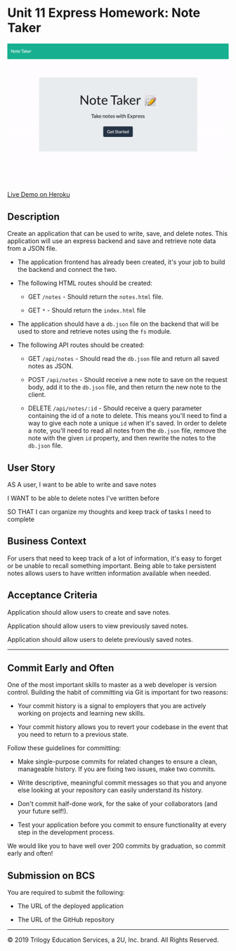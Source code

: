 # Unit 11 Express Homework: Note Taker

![gif](readme.gif)

[Live Demo on Heroku](https://davenelson-note-taker.herokuapp.com)

## Description

Create an application that can be used to write, save, and delete notes. This application will use an express backend and save and retrieve note data from a JSON file.

-   The application frontend has already been created, it's your job to build the backend and connect the two.

-   The following HTML routes should be created:

    -   GET `/notes` - Should return the `notes.html` file.

    -   GET `*` - Should return the `index.html` file

-   The application should have a `db.json` file on the backend that will be used to store and retrieve notes using the `fs` module.

-   The following API routes should be created:

    -   GET `/api/notes` - Should read the `db.json` file and return all saved notes as JSON.

    -   POST `/api/notes` - Should receive a new note to save on the request body, add it to the `db.json` file, and then return the new note to the client.

    -   DELETE `/api/notes/:id` - Should receive a query parameter containing the id of a note to delete. This means you'll need to find a way to give each note a unique `id` when it's saved. In order to delete a note, you'll need to read all notes from the `db.json` file, remove the note with the given `id` property, and then rewrite the notes to the `db.json` file.

## User Story

AS A user, I want to be able to write and save notes

I WANT to be able to delete notes I've written before

SO THAT I can organize my thoughts and keep track of tasks I need to complete

## Business Context

For users that need to keep track of a lot of information, it's easy to forget or be unable to recall something important. Being able to take persistent notes allows users to have written information available when needed.

## Acceptance Criteria

Application should allow users to create and save notes.

Application should allow users to view previously saved notes.

Application should allow users to delete previously saved notes.

---

## Commit Early and Often

One of the most important skills to master as a web developer is version control. Building the habit of committing via Git is important for two reasons:

-   Your commit history is a signal to employers that you are actively working on projects and learning new skills.

-   Your commit history allows you to revert your codebase in the event that you need to return to a previous state.

Follow these guidelines for committing:

-   Make single-purpose commits for related changes to ensure a clean, manageable history. If you are fixing two issues, make two commits.

-   Write descriptive, meaningful commit messages so that you and anyone else looking at your repository can easily understand its history.

-   Don't commit half-done work, for the sake of your collaborators (and your future self!).

-   Test your application before you commit to ensure functionality at every step in the development process.

We would like you to have well over 200 commits by graduation, so commit early and often!

## Submission on BCS

You are required to submit the following:

-   The URL of the deployed application

-   The URL of the GitHub repository

---

© 2019 Trilogy Education Services, a 2U, Inc. brand. All Rights Reserved.

